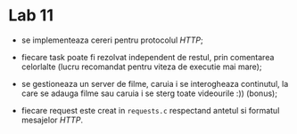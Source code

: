 # Lab 11

- se implementeaza cereri pentru protocolul *HTTP*;

- fiecare task poate fi rezolvat independent de restul, prin comentarea celorlalte (lucru recomandat
pentru viteza de executie mai mare);

- se gestioneaza un server de filme, caruia i se interogheaza continutul, la care se adauga filme
sau caruia i se sterg toate videourile :)) (bonus);

- fiecare request este creat in `requests.c` respectand antetul si formatul mesajelor *HTTP*.
